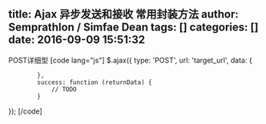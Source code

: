 title: Ajax 异步发送和接收 常用封装方法
author: Semprathlon / Simfae Dean
tags: []
categories: []
date: 2016-09-09 15:51:32
---
POST详细型
[code lang="js"]
$.ajax({
            type: 'POST',
            url: 'target_url',
            data: {
                
            },
            success: function (returnData) {
                // TODO
            }
});
[/code]